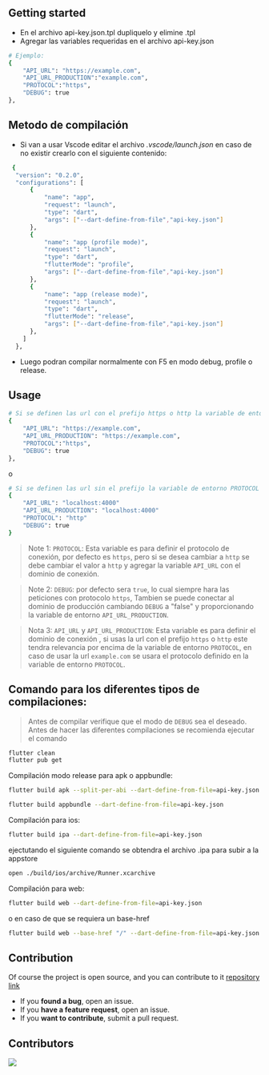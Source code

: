 <!--
This README describes the package. If you publish this package to pub.dev,
this README's contents appear on the landing page for your package.

For information about how to write a good package README, see the guide for
[writing package pages](https://dart.dev/guides/libraries/writing-package-pages).

For general information about developing packages, see the Dart guide for
[creating packages](https://dart.dev/guides/libraries/create-library-packages)
and the Flutter guide for
[developing packages and plugins](https://flutter.dev/developing-packages).
-->

## Getting started

- En el archivo api-key.json.tpl dupliquelo y elimine .tpl
- Agregar las variables requeridas en el archivo api-key.json

```bash
# Ejemplo:
{
    "API_URL": "https://example.com",
    "API_URL_PRODUCTION":"example.com",
    "PROTOCOL":"https",
    "DEBUG": true
},
```

## Metodo de compilación

- Si van a usar Vscode editar el archivo _.vscode/launch.json_ en caso de no existir crearlo con el siguiente contenido:

```bash
 {
  "version": "0.2.0",
  "configurations": [
      {
          "name": "app",
          "request": "launch",
          "type": "dart",
          "args": ["--dart-define-from-file","api-key.json"]
      },
      {
          "name": "app (profile mode)",
          "request": "launch",
          "type": "dart",
          "flutterMode": "profile",
          "args": ["--dart-define-from-file","api-key.json"]
      },
      {
          "name": "app (release mode)",
          "request": "launch",
          "type": "dart",
          "flutterMode": "release",
          "args": ["--dart-define-from-file","api-key.json"]
      },
    ]
  },
```

- Luego podran compilar normalmente con F5 en modo debug, profile o release.

## Usage

```bash
# Si se definen las url con el prefijo https o http la variable de entorno PROTOCOL no tendra relevancia.
{
    "API_URL": "https://example.com",
    "API_URL_PRODUCTION": "https://example.com",
    "PROTOCOL":"https",
    "DEBUG": true
},
```

o

```bash
# Si se definen las url sin el prefijo la variable de entorno PROTOCOL tendra relevancia.
{
    "API_URL": "localhost:4000"
    "API_URL_PRODUCTION": "localhost:4000"
    "PROTOCOL": "http"
    "DEBUG": true
}
```

> Note 1: `PROTOCOL`: Esta variable es para definir el protocolo de conexión, por defecto es `https`, pero si se desea cambiar a `http` se debe cambiar el valor a `http` y agregar la variable `API_URL` con el dominio de conexión.

> Note 2: `DEBUG`: por defecto sera `true`, lo cual siempre hara las peticiones con protocolo `https`, Tambien se puede conectar al dominio de producción cambiando `DEBUG` a "false" y proporcionando la variable de entorno `API_URL_PRODUCTION`.

> Nota 3: `API_URL` y `API_URL_PRODUCTION`: Esta variable es para definir el dominio de conexión , si usas la url con el prefijo `https` o `http` este tendra relevancia por encima de la variable de entorno `PROTOCOL`, en caso de usar la url `example.com` se usara el protocolo definido en la variable de entorno `PROTOCOL`.

## Comando para los diferentes tipos de compilaciones:

> Antes de compilar verifique que el modo de `DEBUG` sea el deseado.
> Antes de hacer las diferentes compilaciones se recomienda ejecutar el comando

```sh
flutter clean
flutter pub get
```

Compilación modo release para apk o appbundle:

```sh
flutter build apk --split-per-abi --dart-define-from-file=api-key.json
```

```sh
flutter build appbundle --dart-define-from-file=api-key.json
```

Compilación para ios:

```sh
flutter build ipa --dart-define-from-file=api-key.json
```

ejectutando el siguiente comando se obtendra el archivo .ipa para subir a la appstore

```sh
open ./build/ios/archive/Runner.xcarchive
```

Compilación para web:

```sh
flutter build web --dart-define-from-file=api-key.json
```

o en caso de que se requiera un base-href

```sh
flutter build web --base-href "/" --dart-define-from-file=api-key.json
```

## Contribution

Of course the project is open source, and you can contribute to it [repository link](https://github.com/koukibadr/Elegant-Notification)

- If you **found a bug**, open an issue.
- If you **have a feature request**, open an issue.
- If you **want to contribute**, submit a pull request.

## Contributors

<a href="https://github.com/JuanDavidQuiceno/api_sdk/graphs/contributors">
  <img src="https://contrib.rocks/image?repo=JuanDavidQuiceno/api_sdk" />
</a>
